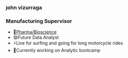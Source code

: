 ### john vizurraga

### Manufacturing Supervisor 
- 🔭[Pharma/Bioscience](www.linkedin.com/in/john-vizurraga-05165020) 
- 😄Future Data Analyst
- ⚡Live for surfing and going for long motorcycle rides
- 🌱Currently working on Analytic bootcamp


<!--
**johnvizurraga/johnvizurraga** is a ✨ _special_ ✨ repository because its `README.md` (this file) appears on your GitHub profile.

Here are some ideas to get you started:

- 🔭 I’m currently working on ...
- 🌱 I’m currently learning ...
- 👯 I’m looking to collaborate on ...
- 🤔 I’m looking for help with ...
- 💬 Ask me about ...
- 📫 How to reach me: ...
- 😄 Pronouns: ...
- ⚡ Fun fact: ...
-->
